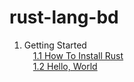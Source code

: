 # rust-lang-bd

1. Getting Started<br>
&emsp;[1.1 How To Install Rust](https://github.com/sheik-mostafizur/rust-lang-bd/tree/main/1.1%20How%20To%20Install%20Rust)<br>
&emsp;[1.2 Hello, World](https://github.com/sheik-mostafizur/rust-lang-bd/tree/main/1.2%20Hello%2C%20World)<br>
